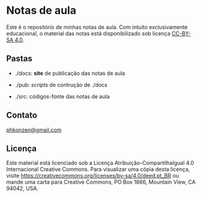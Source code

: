# Notas de aula

Este é o repositório de minhas notas de aula. Com intuito exclusivamente educacional, o material das notas está disponibilizado sob licença [CC-BY-SA 4.0](https://creativecommons.org/licenses/by-sa/4.0/deed.pt_BR).

## Pastas

* ./docs: __site__ de publicação das notas de aula

* ./pub: _scripts_ de contrução de ./docs

* ./src: códigos-fonte das notas de aula

## Contato

phkonzen@gmail.com

## Licença

Este material está licenciado sob a Licença Atribuição-CompartilhaIgual 4.0 Internacional Creative Commons. Para visualizar uma cópia desta licença, visite https://creativecommons.org/licenses/by-sa/4.0/deed.pt_BR ou mande uma carta para Creative Commons, PO Box 1866, Mountain View, CA 94042, USA.